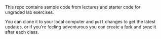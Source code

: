 This repo contains sample code from lectures and starter code for ungraded lab exercises. 

You can clone it to your local computer and `pull` changes to get the latest updates, or if you're feeling adventurous you can create a [fork](https://docs.github.com/en/get-started/quickstart/fork-a-repo) and [sync](https://docs.github.com/en/pull-requests/collaborating-with-pull-requests/working-with-forks/syncing-a-fork) it after each class.
